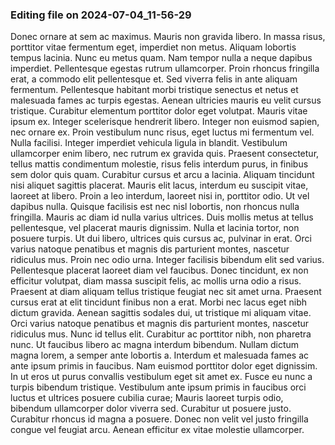 

### Editing file on 2024-07-04_11-56-29

Donec ornare at sem ac maximus. Mauris non gravida libero. In massa risus, porttitor vitae fermentum eget, imperdiet non metus. Aliquam lobortis tempus lacinia. Nunc eu metus quam. Nam tempor nulla a neque dapibus imperdiet. Pellentesque egestas rutrum ullamcorper. Proin rhoncus fringilla erat, a commodo elit pellentesque et. Sed viverra felis in ante aliquam fermentum. Pellentesque habitant morbi tristique senectus et netus et malesuada fames ac turpis egestas. Aenean ultricies mauris eu velit cursus tristique. Curabitur elementum porttitor dolor eget volutpat. Mauris vitae ipsum ex.
Integer scelerisque hendrerit libero. Integer non euismod sapien, nec ornare ex. Proin vestibulum nunc risus, eget luctus mi fermentum vel. Nulla facilisi. Integer imperdiet vehicula ligula in blandit. Vestibulum ullamcorper enim libero, nec rutrum ex gravida quis. Praesent consectetur, tellus mattis condimentum molestie, risus felis interdum purus, in finibus sem dolor quis quam.
Curabitur cursus et arcu a lacinia. Aliquam tincidunt nisi aliquet sagittis placerat. Mauris elit lacus, interdum eu suscipit vitae, laoreet at libero. Proin a leo interdum, laoreet nisi in, porttitor odio. Ut vel dapibus nulla. Quisque facilisis est nec nisl lobortis, non rhoncus nulla fringilla. Mauris ac diam id nulla varius ultrices. Duis mollis metus at tellus pellentesque, vel placerat mauris dignissim. Nulla et lacinia tortor, non posuere turpis.
Ut dui libero, ultrices quis cursus ac, pulvinar in erat. Orci varius natoque penatibus et magnis dis parturient montes, nascetur ridiculus mus. Proin nec odio urna. Integer facilisis bibendum elit sed varius. Pellentesque placerat laoreet diam vel faucibus. Donec tincidunt, ex non efficitur volutpat, diam massa suscipit felis, ac mollis urna odio a risus. Praesent at diam aliquam tellus tristique feugiat nec sit amet urna. Praesent cursus erat at elit tincidunt finibus non a erat. Morbi nec lacus eget nibh dictum gravida. Aenean sagittis sodales dui, ut tristique mi aliquam vitae. Orci varius natoque penatibus et magnis dis parturient montes, nascetur ridiculus mus. Nunc id tellus elit. Curabitur ac porttitor nibh, non pharetra nunc. Ut faucibus libero ac magna interdum bibendum. Nullam dictum magna lorem, a semper ante lobortis a.
Interdum et malesuada fames ac ante ipsum primis in faucibus. Nam euismod porttitor dolor eget dignissim. In ut eros ut purus convallis vestibulum eget sit amet ex. Fusce eu nunc a turpis bibendum tristique. Vestibulum ante ipsum primis in faucibus orci luctus et ultrices posuere cubilia curae; Mauris laoreet turpis odio, bibendum ullamcorper dolor viverra sed. Curabitur ut posuere justo. Curabitur rhoncus id magna a posuere. Donec non velit vel justo fringilla congue vel feugiat arcu. Aenean efficitur ex vitae molestie ullamcorper.


